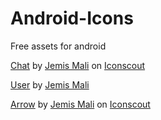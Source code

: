 # Android-Icons
Free assets for android


<a href="https://iconscout.com/icons/chat" target="_blank">Chat</a> by <a href="https://iconscout.com/contributors/jemismali">Jemis Mali</a> on <a href="https://iconscout.com">Iconscout</a>

<a href="https://iconscout.com/icons/user" target="_blank">User</a> by <a href="https://iconscout.com/contributors/jemismali" target="_blank">Jemis Mali</a>

<a href="https://iconscout.com/icons/arrow" target="_blank">Arrow</a> by <a href="https://iconscout.com/contributors/jemismali">Jemis Mali</a> on <a href="https://iconscout.com">Iconscout</a>
